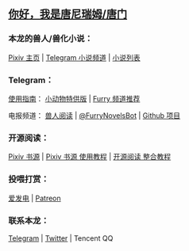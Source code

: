 ## [你好，我是唐尼瑞姆/唐门](https://www.pixiv.net/novel/show.php?id=11775832)  

### 本龙的兽人/兽化小说：
[Pixiv 主页](https://www.pixiv.net/member.php?id=16721009) | 
[Telegram 小说频道](https://t.me/s/TNTwwxs) | 
[小说列表](https://kdocs.cn/l/slkWbodUc)

### Telegram：
[使用指南](https://telegra.ph/TNTwwxs-01-08-06)： 
[小动物特供版](https://telegra.ph/TNTwwxs-09-08-06) | 
[Furry 频道推荐](https://telegra.ph/TNTwwxs-02-08-06)

电报频道：
[兽人阅读](https://t.me/FurryNovels) | 
[@FurryNovelsBot](https://t.me/FurryNovelsBot) | 
[Github 项目](https://github.com/DowneyRem/FurryNovels)

### 开源阅读：
[Pixiv 书源](https://github.com/windyhusky/PixivSource) | 
[Pixiv 书源 使用教程](https://github.com/windyhusky/PixivSource/blob/main/doc/Pixiv.md) | 
[开源阅读 整合教程](https://github.com/DowneyRem/FurryNovels/blob/main/doc/UseLagado.md)

### 投喂打赏：

[爱发电](https://afdian.com/@TNTwwxs) |
[Patreon](https://www.patreon.com/join/TNTwwxs)  

### 联系本龙：
[Telegram](https://t.me/TNT_wwxs) |
[Twitter](https://twitter.com/TNTwwxs) |
Tencent QQ
